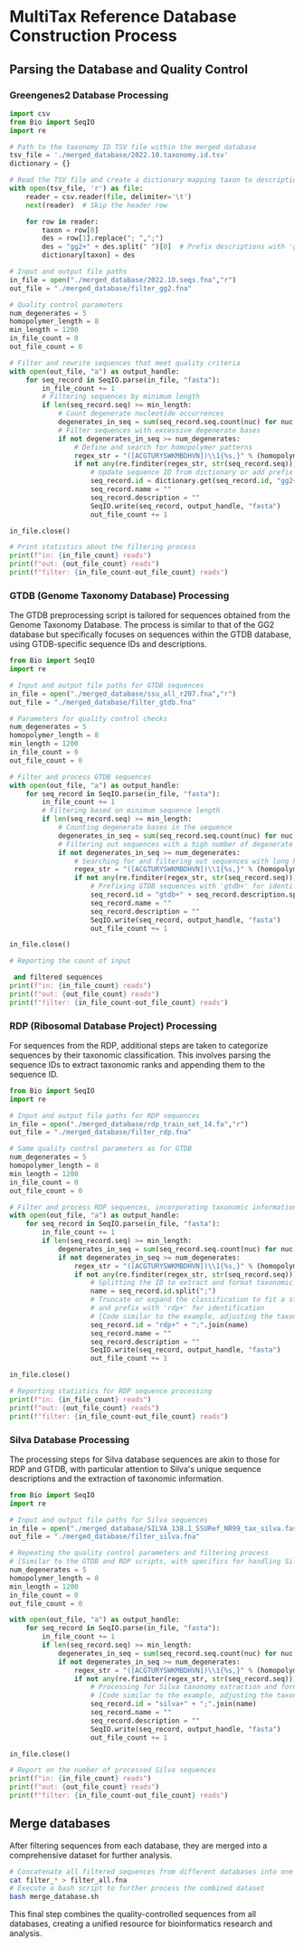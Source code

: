 # MultiTax Reference Database Construction Process

## Parsing the Database and Quality Control

### Greengenes2 Database Processing

```python
import csv
from Bio import SeqIO
import re

# Path to the taxonomy ID TSV file within the merged database
tsv_file = './merged_database/2022.10.taxonomy.id.tsv'
dictionary = {}

# Read the TSV file and create a dictionary mapping taxon to description
with open(tsv_file, 'r') as file:
    reader = csv.reader(file, delimiter='\t')
    next(reader)  # Skip the header row

    for row in reader:
        taxon = row[0]
        des = row[1].replace("; ",";")
        des = "gg2+" + des.split(" ")[0]  # Prefix descriptions with 'gg2+'
        dictionary[taxon] = des

# Input and output file paths
in_file = open("./merged_database/2022.10.seqs.fna","r")
out_file = "./merged_database/filter_gg2.fna"

# Quality control parameters
num_degenerates = 5
homopolymer_length = 8
min_length = 1200
in_file_count = 0
out_file_count = 0

# Filter and rewrite sequences that meet quality criteria
with open(out_file, "a") as output_handle:
    for seq_record in SeqIO.parse(in_file, "fasta"):
        in_file_count += 1
        # Filtering sequences by minimum length
        if len(seq_record.seq) >= min_length:
            # Count degenerate nucleotide occurrences
            degenerates_in_seq = sum(seq_record.seq.count(nuc) for nuc in "RYMKSWHBVDN")
            # Filter sequences with excessive degenerate bases
            if not degenerates_in_seq >= num_degenerates:
                # Define and search for homopolymer patterns
                regex_str = "([ACGTURYSWKMBDHVN])\\1{%s,}" % (homopolymer_length - 1)
                if not any(re.finditer(regex_str, str(seq_record.seq))):
                    # Update sequence ID from dictionary or add prefix if not found
                    seq_record.id = dictionary.get(seq_record.id, "gg2+" + seq_record.id)
                    seq_record.name = ""
                    seq_record.description = ""
                    SeqIO.write(seq_record, output_handle, "fasta")
                    out_file_count += 1

in_file.close()

# Print statistics about the filtering process
print(f"in: {in_file_count} reads")
print(f"out: {out_file_count} reads")
print(f"filter: {in_file_count-out_file_count} reads")
```

### GTDB (Genome Taxonomy Database) Processing

The GTDB preprocessing script is tailored for sequences obtained from the Genome Taxonomy Database. The process is similar to that of the GG2 database but specifically focuses on sequences within the GTDB database, using GTDB-specific sequence IDs and descriptions.

```python
from Bio import SeqIO
import re

# Input and output file paths for GTDB sequences
in_file = open("./merged_database/ssu_all_r207.fna","r")
out_file = "./merged_database/filter_gtdb.fna"

# Parameters for quality control checks
num_degenerates = 5
homopolymer_length = 8
min_length = 1200
in_file_count = 0
out_file_count = 0

# Filter and process GTDB sequences
with open(out_file, "a") as output_handle:
    for seq_record in SeqIO.parse(in_file, "fasta"):
        in_file_count += 1
        # Filtering based on minimum sequence length
        if len(seq_record.seq) >= min_length:
            # Counting degenerate bases in the sequence
            degenerates_in_seq = sum(seq_record.seq.count(nuc) for nuc in "RYMKSWHBVDN")
            # Filtering out sequences with a high number of degenerate bases
            if not degenerates_in_seq >= num_degenerates:
                # Searching for and filtering out sequences with long homopolymers
                regex_str = "([ACGTURYSWKMBDHVN])\\1{%s,}" % (homopolymer_length - 1)
                if not any(re.finditer(regex_str, str(seq_record.seq))):
                    # Prefixing GTDB sequences with 'gtdb+' for identification
                    seq_record.id = "gtdb+" + seq_record.description.split(" ")[1]
                    seq_record.name = ""
                    seq_record.description = ""
                    SeqIO.write(seq_record, output_handle, "fasta")
                    out_file_count += 1

in_file.close()

# Reporting the count of input

 and filtered sequences
print(f"in: {in_file_count} reads")
print(f"out: {out_file_count} reads")
print(f"filter: {in_file_count-out_file_count} reads")
```

### RDP (Ribosomal Database Project) Processing

For sequences from the RDP, additional steps are taken to categorize sequences by their taxonomic classification. This involves parsing the sequence IDs to extract taxonomic ranks and appending them to the sequence ID.

```python
from Bio import SeqIO
import re

# Input and output file paths for RDP sequences
in_file = open("./merged_database/rdp_train_set_14.fa","r")
out_file = "./merged_database/filter_rdp.fna"

# Same quality control parameters as for GTDB
num_degenerates = 5
homopolymer_length = 8
min_length = 1200
in_file_count = 0
out_file_count = 0

# Filter and process RDP sequences, incorporating taxonomic information
with open(out_file, "a") as output_handle:
    for seq_record in SeqIO.parse(in_file, "fasta"):
        in_file_count += 1
        if len(seq_record.seq) >= min_length:
            degenerates_in_seq = sum(seq_record.seq.count(nuc) for nuc in "RYMKSWHBVDN")
            if not degenerates_in_seq >= num_degenerates:
                regex_str = "([ACGTURYSWKMBDHVN])\\1{%s,}" % (homopolymer_length - 1)
                if not any(re.finditer(regex_str, str(seq_record.seq))):
                    # Splitting the ID to extract and format taxonomic classification
                    name = seq_record.id.split(";")
                    # Truncate or expand the classification to fit a standard format
                    # and prefix with 'rdp+' for identification
                    # [Code similar to the example, adjusting the taxonomy levels]
                    seq_record.id = "rdp+" + ";".join(name)
                    seq_record.name = ""
                    seq_record.description = ""
                    SeqIO.write(seq_record, output_handle, "fasta")
                    out_file_count += 1

in_file.close()

# Reporting statistics for RDP sequence processing
print(f"in: {in_file_count} reads")
print(f"out: {out_file_count} reads")
print(f"filter: {in_file_count-out_file_count} reads")
```

### Silva Database Processing

The processing steps for Silva database sequences are akin to those for RDP and GTDB, with particular attention to Silva's unique sequence descriptions and the extraction of taxonomic information.

```python
from Bio import SeqIO
import re

# Input and output file paths for Silva sequences
in_file = open("./merged_database/SILVA_138.1_SSURef_NR99_tax_silva.fasta","r")
out_file = "./merged_database/filter_silva.fna"

# Repeating the quality control parameters and filtering process
# [Similar to the GTDB and RDP scripts, with specifics for handling Silva taxonomy]
num_degenerates = 5
homopolymer_length = 8
min_length = 1200
in_file_count = 0
out_file_count = 0

with open(out_file, "a") as output_handle:
    for seq_record in SeqIO.parse(in_file, "fasta"):
        in_file_count += 1
        if len(seq_record.seq) >= min_length:
            degenerates_in_seq = sum(seq_record.seq.count(nuc) for nuc in "RYMKSWHBVDN")
            if not degenerates_in_seq >= num_degenerates:
                regex_str = "([ACGTURYSWKMBDHVN])\\1{%s,}" % (homopolymer_length - 1)
                if not any(re.finditer(regex_str, str(seq_record.seq))):
                    # Processing for Silva taxonomy extraction and formatting
                    # [Code similar to the example, adjusting the taxonomy levels]
                    seq_record.id = "silva+" + ";".join(name)
                    seq_record.name = ""
                    seq_record.description = ""
                    SeqIO.write(seq_record, output_handle, "fasta")
                    out_file_count += 1

in_file.close()

# Report on the number of processed Silva sequences
print(f"in: {in_file_count} reads")
print(f"out: {out_file_count} reads")
print(f"filter: {in_file_count-out_file_count} reads")
```

## Merge databases

After filtering sequences from each database, they are merged into a comprehensive dataset for further analysis.

```bash
# Concatenate all filtered sequences from different databases into one file
cat filter_* > filter_all.fna
# Execute a bash script to further process the combined dataset
bash merge_database.sh
```

This final step combines the quality-controlled sequences from all databases, creating a unified resource for bioinformatics research and analysis.

